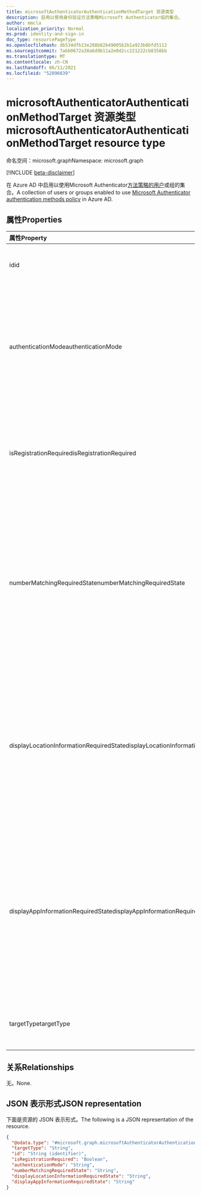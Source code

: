 ```yaml
---
title: microsoftAuthenticatorAuthenticationMethodTarget 资源类型
description: 启用以使用身份验证方法策略Microsoft Authenticator组的集合。
author: mmcla
localization_priority: Normal
ms.prod: identity-and-sign-in
doc_type: resourcePageType
ms.openlocfilehash: db534dfb13e288b82b49005b2b1a923b8bfd5112
ms.sourcegitcommit: 7abb0672a38a6d9b11a2e0d2cc221222cb8358bb
ms.translationtype: MT
ms.contentlocale: zh-CN
ms.lasthandoff: 06/11/2021
ms.locfileid: "52896639"
---
```

# <a name="microsoftauthenticatorauthenticationmethodtarget-resource-type"></a><span data-ttu-id="efa9c-103">microsoftAuthenticatorAuthenticationMethodTarget 资源类型</span><span class="sxs-lookup"><span data-stu-id="efa9c-103">microsoftAuthenticatorAuthenticationMethodTarget resource type</span></span>
<span data-ttu-id="efa9c-104">命名空间：microsoft.graph</span><span class="sxs-lookup"><span data-stu-id="efa9c-104">Namespace: microsoft.graph</span></span>

[!INCLUDE [beta-disclaimer](../../includes/beta-disclaimer.md)]

<span data-ttu-id="efa9c-105">在 Azure AD 中启用以使用Microsoft Authenticator[方法策略的用户](../resources/microsoftAuthenticatorAuthenticationMethodConfiguration.md)或组的集合。</span><span class="sxs-lookup"><span data-stu-id="efa9c-105">A collection of users or groups enabled to use [Microsoft Authenticator authentication methods policy](../resources/microsoftAuthenticatorAuthenticationMethodConfiguration.md) in Azure AD.</span></span>

## <a name="properties"></a><span data-ttu-id="efa9c-106">属性</span><span class="sxs-lookup"><span data-stu-id="efa9c-106">Properties</span></span>
|<span data-ttu-id="efa9c-107">属性</span><span class="sxs-lookup"><span data-stu-id="efa9c-107">Property</span></span>|<span data-ttu-id="efa9c-108">类型</span><span class="sxs-lookup"><span data-stu-id="efa9c-108">Type</span></span>|<span data-ttu-id="efa9c-109">说明</span><span class="sxs-lookup"><span data-stu-id="efa9c-109">Description</span></span>|
|:---|:---|:---|
|<span data-ttu-id="efa9c-110">id</span><span class="sxs-lookup"><span data-stu-id="efa9c-110">id</span></span>|<span data-ttu-id="efa9c-111">String</span><span class="sxs-lookup"><span data-stu-id="efa9c-111">String</span></span>|<span data-ttu-id="efa9c-112">Azure AD 用户或组的对象 ID。</span><span class="sxs-lookup"><span data-stu-id="efa9c-112">Object ID of an Azure AD user or group.</span></span>|
|<span data-ttu-id="efa9c-113">authenticationMode</span><span class="sxs-lookup"><span data-stu-id="efa9c-113">authenticationMode</span></span>|<span data-ttu-id="efa9c-114">microsoftAuthenticatorAuthenticationMode</span><span class="sxs-lookup"><span data-stu-id="efa9c-114">microsoftAuthenticatorAuthenticationMode</span></span>|<span data-ttu-id="efa9c-115">确定可用于登录的通知类型。</span><span class="sxs-lookup"><span data-stu-id="efa9c-115">Determines which types of notifications can be used for sign-in.</span></span> <span data-ttu-id="efa9c-116">可能的值是 `any` `deviceBasedPush` ：、 (无密码) 、 `push` 。</span><span class="sxs-lookup"><span data-stu-id="efa9c-116">Possible values are: `any`, `deviceBasedPush` (passwordless only), `push`.</span></span>|
|<span data-ttu-id="efa9c-117">isRegistrationRequired</span><span class="sxs-lookup"><span data-stu-id="efa9c-117">isRegistrationRequired</span></span>|<span data-ttu-id="efa9c-118">Boolean</span><span class="sxs-lookup"><span data-stu-id="efa9c-118">Boolean</span></span>|<span data-ttu-id="efa9c-119">确定是否强制用户注册身份验证方法。</span><span class="sxs-lookup"><span data-stu-id="efa9c-119">Determines whether the user is enforced to register the authentication method.</span></span> <span data-ttu-id="efa9c-120">*不支持*。</span><span class="sxs-lookup"><span data-stu-id="efa9c-120">*Not supported*.</span></span> |
|<span data-ttu-id="efa9c-121">numberMatchingRequiredState</span><span class="sxs-lookup"><span data-stu-id="efa9c-121">numberMatchingRequiredState</span></span>|<span data-ttu-id="efa9c-122">advancedConfigState</span><span class="sxs-lookup"><span data-stu-id="efa9c-122">advancedConfigState</span></span>|<span data-ttu-id="efa9c-123">需要匹配 MFA 通知的号码。</span><span class="sxs-lookup"><span data-stu-id="efa9c-123">Requires number matching for MFA notifications.</span></span> <span data-ttu-id="efa9c-124">手机登录通知的值将被忽略。</span><span class="sxs-lookup"><span data-stu-id="efa9c-124">Value is ignored for phone sign-in notifications.</span></span> <span data-ttu-id="efa9c-125">可取值为：`enabled`、`disabled`、`default`。</span><span class="sxs-lookup"><span data-stu-id="efa9c-125">Possible values are: `enabled`, `disabled`, `default`.</span></span>|
|<span data-ttu-id="efa9c-126">displayLocationInformationRequiredState</span><span class="sxs-lookup"><span data-stu-id="efa9c-126">displayLocationInformationRequiredState</span></span>|<span data-ttu-id="efa9c-127">advancedConfigState</span><span class="sxs-lookup"><span data-stu-id="efa9c-127">advancedConfigState</span></span>|<span data-ttu-id="efa9c-128">确定是否应在通知正文中向用户显示登录的位置。</span><span class="sxs-lookup"><span data-stu-id="efa9c-128">Determines whether the location of the sign-in should be shown to the user in the body of the notification.</span></span> <span data-ttu-id="efa9c-129">可取值为：`enabled`、`disabled`、`default`。</span><span class="sxs-lookup"><span data-stu-id="efa9c-129">Possible values are: `enabled`, `disabled`, `default`.</span></span>|
|<span data-ttu-id="efa9c-130">displayAppInformationRequiredState</span><span class="sxs-lookup"><span data-stu-id="efa9c-130">displayAppInformationRequiredState</span></span>|<span data-ttu-id="efa9c-131">advancedConfigState</span><span class="sxs-lookup"><span data-stu-id="efa9c-131">advancedConfigState</span></span>|<span data-ttu-id="efa9c-132">确定是否应在通知正文中向用户显示用户登录的应用。</span><span class="sxs-lookup"><span data-stu-id="efa9c-132">Determines whether the app the user is signing into should be shown to the user in the body of the notification.</span></span> <span data-ttu-id="efa9c-133">可取值为：`enabled`、`disabled`、`default`。</span><span class="sxs-lookup"><span data-stu-id="efa9c-133">Possible values are: `enabled`, `disabled`, `default`.</span></span>|
|<span data-ttu-id="efa9c-134">targetType</span><span class="sxs-lookup"><span data-stu-id="efa9c-134">targetType</span></span>|<span data-ttu-id="efa9c-135">authenticationMethodTargetType</span><span class="sxs-lookup"><span data-stu-id="efa9c-135">authenticationMethodTargetType</span></span>| <span data-ttu-id="efa9c-136">可取值为：`null`、`user`、`group`。</span><span class="sxs-lookup"><span data-stu-id="efa9c-136">Possible values are: `null`, `user`, `group`.</span></span>|

## <a name="relationships"></a><span data-ttu-id="efa9c-137">关系</span><span class="sxs-lookup"><span data-stu-id="efa9c-137">Relationships</span></span>
<span data-ttu-id="efa9c-138">无。</span><span class="sxs-lookup"><span data-stu-id="efa9c-138">None.</span></span>

## <a name="json-representation"></a><span data-ttu-id="efa9c-139">JSON 表示形式</span><span class="sxs-lookup"><span data-stu-id="efa9c-139">JSON representation</span></span>
<span data-ttu-id="efa9c-140">下面是资源的 JSON 表示形式。</span><span class="sxs-lookup"><span data-stu-id="efa9c-140">The following is a JSON representation of the resource.</span></span>
<!-- {
  "blockType": "resource",
  "keyProperty": "id",
  "@odata.type": "microsoft.graph.microsoftAuthenticatorAuthenticationMethodTarget",
  "baseType": "microsoft.graph.authenticationMethodTarget",
  "openType": false
}
-->
``` json
{
  "@odata.type": "#microsoft.graph.microsoftAuthenticatorAuthenticationMethodTarget",
  "targetType": "String",
  "id": "String (identifier)",
  "isRegistrationRequired": "Boolean",
  "authenticationMode": "String",
  "numberMatchingRequiredState": "String",
  "displayLocationInformationRequiredState": "String",
  "displayAppInformationRequiredState": "String"
}

```
